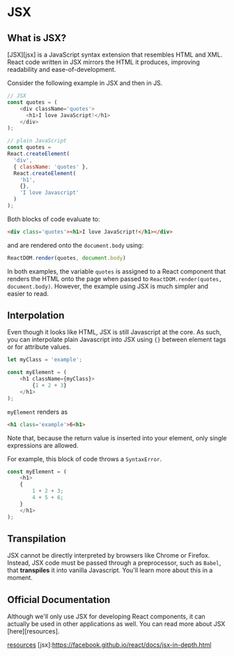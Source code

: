 # JSX

## What is JSX?

[JSX][jsx] is a JavaScript syntax extension that resembles HTML and XML. React
code written in JSX mirrors the HTML it produces, improving readability and
ease-of-development.

Consider the following example in JSX and then in JS.

```js
// JSX
const quotes = (
	<div className='quotes'>
	  <h1>I love JavaScript!</h1>
	</div>
);
```

```js
// plain JavaScript
const quotes =
React.createElement(
  'div',
  { className: 'quotes' },
  React.createElement(
    'h1',
    {},
    'I love Javascript'
  )
);
```

Both blocks of code evaluate to:
```html
<div class='quotes'><h1>I love JavaScript!</h1></div>
```

and are rendered onto the `document.body` using:
```js
ReactDOM.render(quotes, document.body)
```

In both examples, the variable `quotes` is assigned to a React component that
renders the HTML onto the page when passed to `ReactDOM.render(quotes,
document.body)`. However, the example using JSX is much simpler and easier to
read.

## Interpolation

Even though it looks like HTML, JSX is still Javascript at the core. As such,
you can interpolate plain Javascript into JSX using `{}` between element tags or
for attribute values.

```js
let myClass = 'example';

const myElement = (
	<h1 className={myClass}>
		{1 + 2 + 3}
	</h1>
);		
```
`myElement` renders as
```html
<h1 class='example'>6<h1>
```

Note that, because the return value is inserted into your element, only
single expressions are allowed.

For example, this block of code throws a `SyntaxError`.
```js
const myElement = (
	<h1>
	{
		1 + 2 + 3;
		4 + 5 + 6;
	}
	</h1>
);
```

## Transpilation

JSX cannot be directly interpreted by browsers like Chrome or Firefox. Instead,
JSX code must be passed through a preprocessor, such as `Babel`, that
**transpiles** it into vanilla Javascript. You'll learn more about this in a
moment.

## Official Documentation

Although we'll only use JSX for developing React components, it can actually be
used in other applications as well. You can read more about JSX
[here][resources].

[resources](http://facebook.github.io/jsx/)
[jsx]:https://facebook.github.io/react/docs/jsx-in-depth.html
